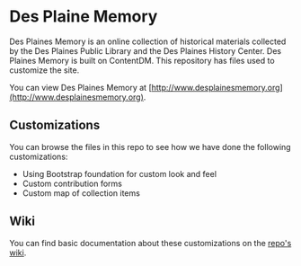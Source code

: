Des Plaine Memory
=================

Des Plaines Memory is an online collection of historical materials collected by the Des Plaines Public Library and the Des Plaines History Center. Des Plaines Memory is built on ContentDM. This repository has files used to customize the site.

You can view Des Plaines Memory at [http://www.desplainesmemory.org](http://www.desplainesmemory.org).

Customizations
--------------

You can browse the files in this repo to see how we have done the following customizations:

- Using Bootstrap foundation for custom look and feel
- Custom contribution forms
- Custom map of collection items

Wiki
----

You can find basic documentation about these customizations on the [repo's wiki](wiki/).
